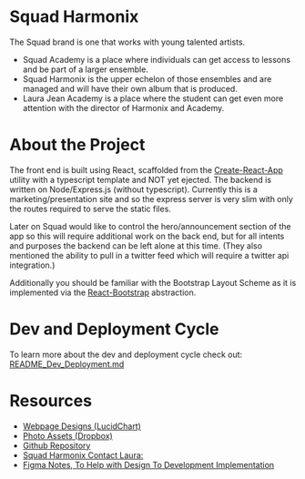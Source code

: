# Squad Harmonix

The Squad brand is one that works with young talented artists.

- Squad Academy is a place where individuals can get access to lessons and be part
  of a larger ensemble.
- Squad Harmonix is the upper echelon of those ensembles and are managed and will
  have their own album that is produced.
- Laura Jean Academy is a place where the student can get even more attention
  with the director of Harmonix and Academy.

# About the Project

The front end is built using React, scaffolded from the [Create-React-App](https://create-react-app.dev/docs/getting-started/) utility
with a typescript template and NOT yet ejected. The backend is written on
Node/Express.js (without typescript). Currently this is a marketing/presentation
site and so the express server is very slim with only the routes required to
serve the static files.

Later on Squad would like to control the hero/announcement section of the app
so this will require additional work on the back end, but for all intents and
purposes the backend can be left alone at this time. (They also mentioned the
ability to pull in a twitter feed which will require a twitter api integration.)

Additionally you should be familiar with the Bootstrap Layout Scheme as it is
implemented via the [React-Bootstrap](https://react-bootstrap.github.io/)
abstraction.

# Dev and Deployment Cycle

To learn more about the dev and deployment cycle check out: [README_Dev_Deployment.md](README_Dev_Deployment.md)

# Resources

- [Webpage Designs (LucidChart)](https://lucid.app/lucidchart/23b096cb-e8a2-4282-b53a-bfdc18a22827/edit?shared=true&page=0_0#?folder_id=home&browser=icon)
- [Photo Assets (Dropbox)](https://www.dropbox.com/sh/u1s41axi26fxq7m/AABcoLWSP5xHOA3XCVz0Y_Cca?dl=0)
- [Github Repository](https://github.com/BennEntterprise/squadharmonix-marketing-web)
- [Squad Harmonix Contact Laura:](info@squadharmonix.com)
- [Figma Notes, To Help with Design To Development Implementation](https://www.figma.com/file/H1WR6plRicpQQ3qpNz71zp/Squad?node-id=0%3A1)
